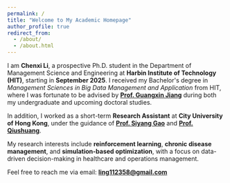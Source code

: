 ```yaml
---
permalink: /
title: "Welcome to My Academic Homepage"
author_profile: true
redirect_from: 
  - /about/
  - /about.html
---
```


I am **Chenxi Li**, a prospective Ph.D. student in the Department of Management Science and Engineering at **Harbin Institute of Technology (HIT)**, starting in **September 2025**. I received my Bachelor's degree in *Management Sciences in Big Data Management and Application* from HIT, where I was fortunate to be advised by [**Prof. Guangxin Jiang**](https://homepage.hit.edu.cn/jiangguangxin) during both my undergraduate and upcoming doctoral studies.

In addition, I worked as a short-term **Research Assistant** at **City University of Hong Kong**, under the guidance of [**Prof. Siyang Gao**](https://www.cityu.edu.hk/stfprofile/siyangao.htm) and [**Prof. Qiushuang**](https://shq-ml.github.io/#publication).

My research interests include **reinforcement learning**, **chronic disease management**, and **simulation-based optimization**, with a focus on data-driven decision-making in healthcare and operations management.

Feel free to reach me via email: **ling112358@gmail.com**
